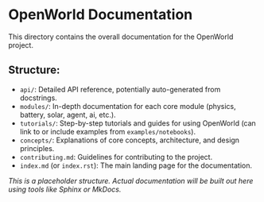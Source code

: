 # OpenWorld Documentation

This directory contains the overall documentation for the OpenWorld project.

## Structure:

- `api/`: Detailed API reference, potentially auto-generated from docstrings.
- `modules/`: In-depth documentation for each core module (physics, battery, solar, agent, ai, etc.).
- `tutorials/`: Step-by-step tutorials and guides for using OpenWorld (can link to or include examples from `examples/notebooks`).
- `concepts/`: Explanations of core concepts, architecture, and design principles.
- `contributing.md`: Guidelines for contributing to the project.
- `index.md` (or `index.rst`): The main landing page for the documentation.

*This is a placeholder structure. Actual documentation will be built out here using tools like Sphinx or MkDocs.* 